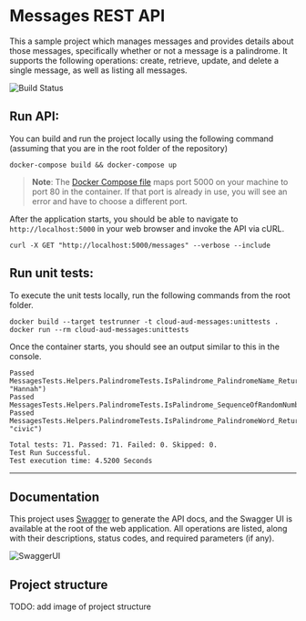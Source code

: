 # Messages REST API
This a sample project which manages messages and provides details about those messages, specifically whether or not a message is a palindrome. It supports the following operations: create, retrieve, update, and delete a single message, as well as listing all messages.

![Build Status](https://codebuild.us-west-2.amazonaws.com/badges?uuid=eyJlbmNyeXB0ZWREYXRhIjoiVXEvUGUrZWZ6aUFhTmF3Q3pVTHM5aGt0RWRhQ3Zhem5aQmpiM1VnLzhhZkFzVGZ0RUlaYjM0cVZuSTl5TllMbUZWSVBDVk00NjUzeWRvYnY1SlN4ZDU0PSIsIml2UGFyYW1ldGVyU3BlYyI6IkVnS09WRzVoOWMwdStSa2kiLCJtYXRlcmlhbFNldFNlcmlhbCI6MX0%3D&branch=master)

## Run API:
You can build and run the project locally using the following command (assuming that you are in the root folder of the repository)

```console
docker-compose build && docker-compose up
```

> **Note**: The [Docker Compose file](docker-compose.yml) maps port 5000 on your machine to port 80 in the container. If that port is already in use, you will see an error and have to choose a
different port.

After the application starts, you should be able to navigate to `http://localhost:5000` in your web browser and invoke the API via cURL.

```console
curl -X GET "http://localhost:5000/messages" --verbose --include
```

## Run unit tests:
To execute the unit tests locally, run the following commands from the root folder.

```console
docker build --target testrunner -t cloud-aud-messages:unittests .
docker run --rm cloud-aud-messages:unittests
```
Once the container starts, you should see an output similar to this in the console.

```console
Passed   MessagesTests.Helpers.PalindromeTests.IsPalindrome_PalindromeName_ReturnsTrue(name: "Hannah")
Passed   MessagesTests.Helpers.PalindromeTests.IsPalindrome_SequenceOfRandomNumbers_ReturnsFalse
Passed   MessagesTests.Helpers.PalindromeTests.IsPalindrome_PalindromeWord_ReturnsTrue(word: "civic")

Total tests: 71. Passed: 71. Failed: 0. Skipped: 0.
Test Run Successful.
Test execution time: 4.5200 Seconds
```
--------------

## Documentation
This project uses [Swagger](https://swagger.io/) to generate the API docs, and the Swagger UI is available at the root of the web application. All operations are listed, along with their descriptions, status codes, and required parameters (if any).

![SwaggerUI](images/swagger.png)

## Project structure
TODO: add image of project structure